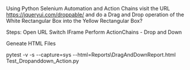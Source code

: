 Using Python  Selenium Automation and Action Chains visit the URL https://jqueryui.com/droppable/ and do a Drag and Drop operation of the White Rectangular Box into the Yellow Rectangular Box?

Steps:
Open URL
Switch IFrame
Perform ActionChains - Drop and Down

Geneate HTML Files

pytest -v -s --capture=sys --html=Reports\DragAndDownReport.html Test_Dropanddown_Action.py
